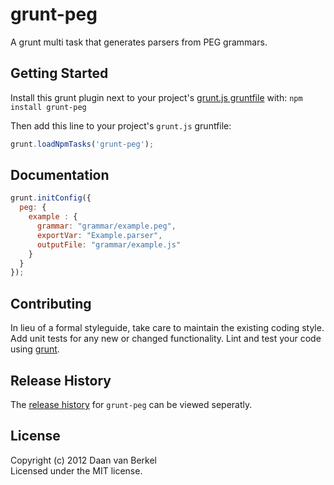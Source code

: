 grunt-peg
=========

A grunt multi task that generates parsers from PEG grammars.

Getting Started
---------------

Install this grunt plugin next to your project's [grunt.js gruntfile][getting_started] with: `npm install grunt-peg`

Then add this line to your project's `grunt.js` gruntfile:

```javascript
grunt.loadNpmTasks('grunt-peg');
```

Documentation
-------------

```javascript
grunt.initConfig({
  peg: {
    example : {
      grammar: "grammar/example.peg",
      exportVar: "Example.parser",
      outputFile: "grammar/example.js"
    }
  }
});
```

Contributing
------------

In lieu of a formal styleguide, take care to maintain the existing coding style. Add unit tests for any new or changed functionality. Lint and test your code using [grunt][grunt].

Release History
---------------

The [release history][history] for `grunt-peg` can be viewed seperatly.

License
-------

Copyright (c) 2012 Daan van Berkel  
Licensed under the MIT license.


[grunt]: http://gruntjs.com/
[getting_started]: https://github.com/gruntjs/grunt/blob/master/docs/getting_started.md
[history]: https://github.com/dvberkel/grunt-peg/blob/master/HISTORY.md "Release history for grunt-peg"
